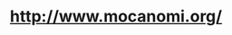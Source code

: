 ---
ee_id: '94'
site: '1'
type: '2'
long_id: 2010-017 http://www.mocanomi.org/
url: 2010-017-http-wwwmocanomiorg
title: http://www.mocanomi.org/
year: '2010'
medium: Modified museum website
commission:
dims:
pitch: "​MOCA Miami's website re-done in comic sans"
ps: "<p>​Yes, this <i>IS</i> what the MOCA Miami website looked like during the duration
  of my show. :)"
live_url:
related:
youtube:
imgs: mocanomi-2010-017-screenshot-1-database-ih.jpg
subheading:
display_year: '2010'
download:
add_credit:
add_credits:
related_code:
layout: things-i-made
---